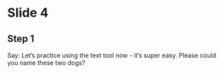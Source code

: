 # Slide 4

## Step 1

Say: Let’s practice using the text tool now - it’s super easy.  Please could you name these two dogs?

